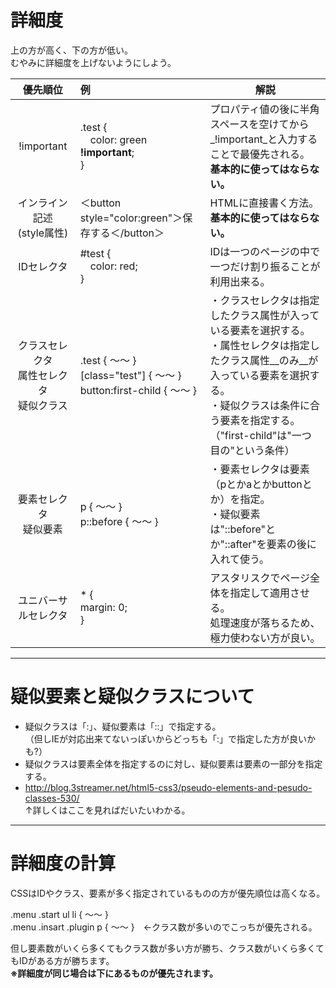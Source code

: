 # 詳細度
上の方が高く、下の方が低い。  
むやみに詳細度を上げないようにしよう。

| 優先順位 | 例 | 解説 |
| :----: | :---- | ---- |
| !important | .test {<br>　color: green __!important__;<br>} | プロパティ値の後に半角スペースを空けてから_!important_と入力することで最優先される。<br>__基本的に使ってはならない。__ |
| インライン記述<br>(style属性) | ＜button style="color:green"＞保存する＜/button＞ | HTMLに直接書く方法。<br>__基本的に使ってはならない。__ |
| IDセレクタ | #test {<br>　color: red;<br>} | IDは一つのページの中で一つだけ割り振ることが利用出来る。 |
| クラスセレクタ<br>属性セレクタ<br>疑似クラス | .test { ～～ }<br>[class="test"] { ～～ }<br>button:first-child { ～～ } | ・クラスセレクタは指定したクラス属性が入っている要素を選択する。<br>・属性セレクタは指定したクラス属性__のみ__が入っている要素を選択する。<br>・疑似クラスは条件に合う要素を指定する。（"first-child"は"一つ目の"という条件） |
| 要素セレクタ<br>疑似要素 | p { ～～ }<br>p::before { ～～ } | ・要素セレクタは要素（pとかaとかbuttonとか）を指定。<br>・疑似要素は"::before"とか"::after"を要素の後に入れて使う。 |
| ユニバーサルセレクタ | * {<br>margin: 0;<br>} | アスタリスクでページ全体を指定して適用させる。<br>処理速度が落ちるため、極力使わない方が良い。 |
---
# 疑似要素と疑似クラスについて
* 疑似クラスは「:」、疑似要素は「::」で指定する。  
（但しIEが対応出来てないっぽいからどっちも「:」で指定した方が良いかも?）
* 疑似クラスは要素全体を指定するのに対し、疑似要素は要素の一部分を指定する。
* http://blog.3streamer.net/html5-css3/pseudo-elements-and-pesudo-classes-530/  
↑詳しくはここを見ればだいたいわかる。
---
# 詳細度の計算
CSSはIDやクラス、要素が多く指定されているものの方が優先順位は高くなる。

.menu .start ul li { ～～ }  
.menu .insart .plugin p { ～～ }　←クラス数が多いのでこっちが優先される。

但し要素数がいくら多くてもクラス数が多い方が勝ち、クラス数がいくら多くてもIDがある方が勝ちます。  
__※詳細度が同じ場合は下にあるものが優先されます。__

